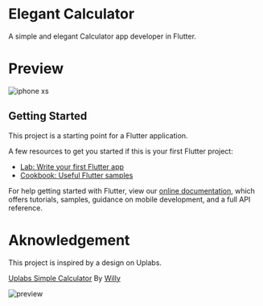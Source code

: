 # Elegant Calculator

A simple and elegant Calculator app developer in Flutter.

# Preview
![iphone xs](https://user-images.githubusercontent.com/15217195/52178363-8d241880-27f3-11e9-82c4-12b509442ff4.png)


## Getting Started

This project is a starting point for a Flutter application.

A few resources to get you started if this is your first Flutter project:

- [Lab: Write your first Flutter app](https://flutter.io/docs/get-started/codelab)
- [Cookbook: Useful Flutter samples](https://flutter.io/docs/cookbook)

For help getting started with Flutter, view our 
[online documentation](https://flutter.io/docs), which offers tutorials, 
samples, guidance on mobile development, and a full API reference.

# Aknowledgement
This project is inspired by a design on Uplabs.

[Uplabs Simple Calculator](https://www.uplabs.com/posts/simple-calculator-theme) By [Willy](https://www.uplabs.com/wii2zo)

![preview](https://user-images.githubusercontent.com/15217195/52176147-bc775d00-27d4-11e9-90d9-ebeb1f53f225.jpg)
